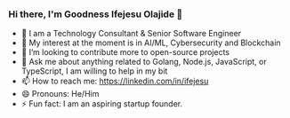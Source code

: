 ### Hi there, I'm Goodness Ifejesu Olajide 👋

- 🔭 I am a Technology Consultant & Senior Software Engineer
- 🌱 My interest at the moment is in AI/ML, Cybersecurity and Blockchain
- 👯 I’m looking to contribute more to open-source projects
- 💬 Ask me about anything related to Golang, Node.js, JavaScript, or TypeScript, I am willing to help in my bit
- 📫 How to reach me: https://linkedin.com/in/ifejesu
- 😄 Pronouns: He/Him
- ⚡ Fun fact: I am an aspiring startup founder.
